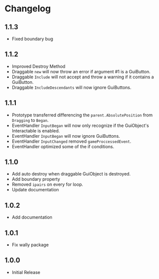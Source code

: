# Changelog

## 1.1.3

- Fixed boundary bug

## 1.1.2

- Improved Destroy Method
- Draggable `new` will now throw an error if argument #1 is a GuiButton.
- Draggable `Include` will not accept and throw a warning if it contains a GuiButton.
- Draggable `IncludeDescendants` will now ignore GuiButtons.

## 1.1.1

- Prototype transferred differencing the `parent.AbsolutePosition` from `Dragging` to `Began`.
- EventHandler `InputBegan` will now only recognize if the GuiObject's Interactable is enabled.
- EventHandler `InputBegan` will now ignore GuiButtons.
- EventHandler `InputChanged` removed `gameProccessedEvent`.
- EventHandler optimized some of the if conditions.

## 1.1.0

- Add auto destroy when draggable GuiObject is destroyed.
- Add boundary property
- Removed `ipairs` on every for loop.
- Update documentation

## 1.0.2

- Add documentation

## 1.0.1

- Fix wally package

## 1.0.0

- Initial Release
